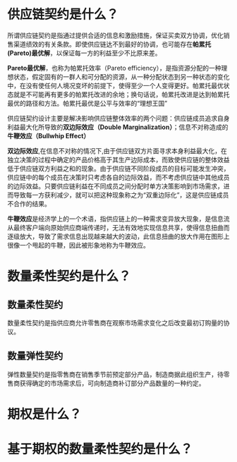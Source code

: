 # 供应链契约是什么？
所谓供应链契约是指通过提供合适的信息和激励措施，保证买卖双方协调，优化销售渠道绩效的有关条款。即使供应链达不到最好的协调，也可能存在**帕累托(Pareto)最优解**，以保证每一方的利益至少不比原来差。

**Pareto最优解**，也称为帕累托效率（Pareto efficiency），是指资源分配的一种理想状态，假定固有的一群人和可分配的资源，从一种分配状态到另一种状态的变化中，在没有使任何人境况变坏的前提下，使得至少一个人变得更好。帕累托最优状态就是不可能再有更多的帕累托改进的余地；换句话说，帕累托改进是达到帕累托最优的路径和方法。帕累托最优是公平与效率的“理想王国”

供应链契约设计主要是解决影响供应链整体效率的两个问题：供应链成员追求自身利益最大化所导致的**双边际效应（Double Marginalization）**；信息不对称造成的**牛鞭效应（Bullwhip Effect）**

**双边际效应**,在信息不对称的情况下,由于供应链双方片面寻求本身利益最大化，在独立决策的过程中确定的产品价格高于其生产边际成本，而致使供应链的整体效益低于供应链双方利益之和的现象。由于供应链不同阶段成员的目标可能发生冲突，供应链中的每个成员在决策时只考虑各自的边际效益，而不考虑供应链中其他成员的边际效益。只要供应链利益在不同成员之间分配时单方决策影响到市场需求，进而导致每一方获利减少，就可以把这种现象称之为“双重边际化”，这是供应链成员不合作的结果。

**牛鞭效应**是经济学上的一个术语，指供应链上的一种需求变异放大现象，是信息流从最终客户端向原始供应商端传递时，无法有效地实现信息共享，使得信息扭曲而逐级放大，导致了需求信息出现越来越大的波动，此信息扭曲的放大作用在图形上很像一个甩起的牛鞭，因此被形象地称为牛鞭效应。


# 数量柔性契约是什么？
## 数量柔性契约
数量柔性契约是指供应商允许零售商在观察市场需求变化之后改变最初订购量的协议。

## 数量弹性契约
弹性数量契约是指零售商在销售季节前预定部分产品，制造商据此组织生产，待零售商获得确定的市场需求后，可向制造商补订部分产品数量的一种约定。


# 期权是什么？
# 基于期权的数量柔性契约是什么？

